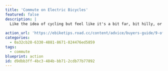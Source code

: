 ```yaml
---
title: 'Commute on Electric Bicycles'
featured: false
description: |
  Like the idea of cycling but feel like it's a bit far, bit hilly, or no access to a shower at the other end? E-bikes aren't just for the older riders, they've pushed into the mainstream culturally and financially, and are a hell of a lot of fun. Combine it with local "cycle to work schemes" listed here for extra savings, some places do [specific deals on e-bikes](https://urbanebikes.com/pages/cycle-to-work-scheme-electric).
  
action_url: 'https://ebiketips.road.cc/content/advice/buyers-guide/9-of-the-best-e-bikes-under-1000-2020-electric-bikes-on-a-budget-2209'
categories:
  - 0a32cb28-6330-4881-8671-824476ed5859
tags:
  - commute
blueprint: action
id: d9dbb3ff-4bc3-484b-bb71-2cdb77b77892
---
```

